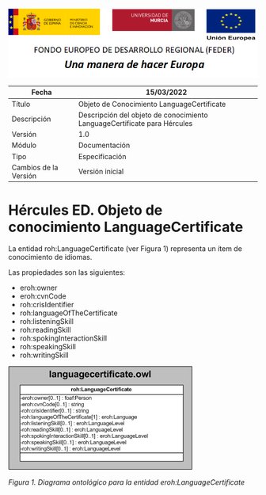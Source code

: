 ![](../../Docs/media/CabeceraDocumentosMD.png)

| Fecha         | 15/03/2022                                                   |
| ------------- | ------------------------------------------------------------ |
|Título|Objeto de Conocimiento LanguageCertificate| 
|Descripción|Descripción del objeto de conocimiento LanguageCertificate para Hércules|
|Versión|1.0|
|Módulo|Documentación|
|Tipo|Especificación|
|Cambios de la Versión|Versión inicial|

# Hércules ED. Objeto de conocimiento LanguageCertificate

La entidad roh:LanguageCertificate (ver Figura 1) representa un ítem de conocimiento de idiomas.

Las propiedades son las siguientes:

- eroh:owner
- eroh:cvnCode
- roh:crisIdentifier
- roh:languageOfTheCertificate
- roh:listeningSkill
- roh:readingSkill
- roh:spokingInteractionSkill
- roh:speakingSkill
- roh:writingSkill

![](../../Docs/media/ObjetosDeConocimiento/LanguageCertificate.png)

*Figura 1. Diagrama ontológico para la entidad eroh:LanguageCertificate*
